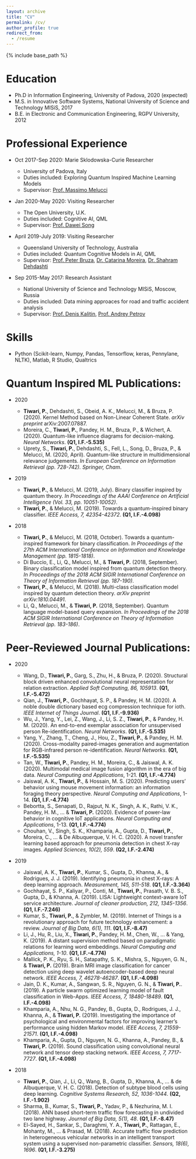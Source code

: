 ```yaml
---
layout: archive
title: "CV"
permalink: /cv/
author_profile: true
redirect_from:
  - /resume
---
```


{% include base_path %}

Education
======
* Ph.D in Information Engineering, University of Padova, 2020 (expected)
* M.S. in Innovative Software Systems, National University of Science and Technology MISiS, 2017
* B.E. in Electronic and Communication Engineering, RGPV University, 2012

Professional Experience
======
* Oct 2017-Sep 2020: Marie Sklodowska-Curie Researcher
  * University of Padova, Italy
  * Duties included: Exploring Quantum Inspired Machine Learning Models 
  * Supervisor: [Prof. Massimo Melucci](https://scholar.google.it/citations?user=VGGkN-QAAAAJ&hl=en)

* Jan 2020-May 2020: Visiting Researcher
  * The Open University, U.K.
  * Duties included: Cognitive AI, QML
  * Supervisor: [Prof. Dawei Song](https://scholar.google.it/citations?user=PCTA8yAAAAAJ&hl=en)
  
* April 2019-July 2019: Visiting Researcher
  * Queensland University of Technology, Australia
  * Duties included: Quantum Cognitive Models in AI, QML
  * Supervisor: [Prof. Peter Bruza](https://scholar.google.it/citations?user=N8QpuP8AAAAJ&hl=en), [Dr. Catarina Moreira](https://scholar.google.it/citations?hl=en&user=nThsEsMAAAAJ), [Dr. Shahram Dehdashti](https://scholar.google.it/citations?hl=en&user=lw18-1UAAAAJ)  
 
* Sep 2015-May 2017: Research Assistant
  * National University of Science and Technology MISiS, Moscow, Russia
  * Duties included: Data mining approaces for road and traffic accident analysis
  * Supervisor: [Prof. Denis Kalitin](https://en.misis.ru/science/community/scientists/international/4583/), [Prof. Andrey Petrov](https://en.misis.ru/science/community/scientists/international/4328/)  
 
Skills
======
* Python (Scikit-learn, Numpy, Pandas, Tensorflow, keras, Pennylane, NLTK), Matlab, R Studio, Qualtrics


Quantum Inspired ML Publications:
======
* 2020
  * <b>Tiwari, P.</b>, Dehdashti, S., Obeid, A. K., Melucci, M., & Bruza, P. (2020). Kernel Method based on Non-Linear Coherent State. *arXiv preprint* arXiv:2007.07887.
  * Moreira, C., <b>Tiwari, P.</b>, Pandey, H. M., Bruza, P., & Wichert, A. (2020). Quantum-like influence diagrams for decision-making. *Neural Networks*.  <b>(Q1, I.F.-5.535)</b>
  * Uprety, S., <b>Tiwari, P.</b>, Dehdashti, S., Fell, L., Song, D., Bruza, P., & Melucci, M. (2020, April). Quantum-like structure in multidimensional relevance judgements. *In European Conference on Information Retrieval (pp. 728-742). Springer, Cham*.

* 2019
  * <b>Tiwari, P.</b>, & Melucci, M. (2019, July). Binary classifier inspired by quantum theory. *In Proceedings of the AAAI Conference on Artificial Intelligence (Vol. 33, pp. 10051-10052)*.
  * <b>Tiwari, P.</b>, & Melucci, M. (2019). Towards a quantum-inspired binary classifier. *IEEE Access, 7, 42354-42372*. <b>(Q1, I.F.-4.098)</b>
  
* 2018
  * <b>Tiwari, P.</b>, & Melucci, M. (2018, October). Towards a quantum-inspired framework for binary classification. *In Proceedings of the 27th ACM International Conference on Information and Knowledge Management (pp. 1815-1818)*.
  * Di Buccio, E., Li, Q., Melucci, M., & <b>Tiwari, P.</b> (2018, September). Binary classification model inspired from quantum detection theory. *In Proceedings of the 2018 ACM SIGIR International Conference on Theory of Information Retrieval (pp. 187-190)*.
  * <b>Tiwari, P.</b>, & Melucci, M. (2018). Multi-class classification model inspired by quantum detection theory. *arXiv preprint arXiv:1810.04491*.
  * Li, Q., Melucci, M., & <b>Tiwari, P.</b> (2018, September). Quantum language model-based query expansion. *In Proceedings of the 2018 ACM SIGIR International Conference on Theory of Information Retrieval (pp. 183-186)*.
  
Peer-Reviewed Journal Publications:
======
* 2020
  * Wang, D., <b>Tiwari, P.</b>, Garg, S., Zhu, H., & Bruza, P. (2020). Structural block driven enhanced convolutional neural representation for relation extraction. *Applied Soft Computing, 86, 105913*. <b>(Q1, I.F.-5.472)</b>
  * Qian, J., <b>Tiwari, P.</b>, Gochhayat, S. P., & Pandey, H. M. (2020). A noble double dictionary based ecg compression technique for ioth. *IEEE Internet of Things Journal*. <b>(Q1, I.F.-9.936)</b>
  * Wu, J., Yang, Y., Lei, Z., Wang, J., Li, S. Z., <b>Tiwari, P.</b>, & Pandey, H. M. (2020). An end-to-end exemplar association for unsupervised person Re-identification. *Neural Networks*. <b>(Q1, I.F.-5.535)</b>
  * Yang, Y., Zhang, T., Cheng, J., Hou, Z., <b>Tiwari, P.</b>, & Pandey, H. M. (2020). Cross-modality paired-images generation and augmentation for RGB-infrared person re-identification. *Neural Networks*. <b>(Q1, I.F.-5.535)</b>
  * Tan, W., <b>Tiwari, P.</b>, Pandey, H. M., Moreira, C., & Jaiswal, A. K. (2020). Multimodal medical image fusion algorithm in the era of big data. *Neural Computing and Applications*, 1-21. <b>(Q1, I.F.-4.774)</b>
  * Jaiswal, A. K., <b>Tiwari, P.</b>, & Hossain, M. S. (2020). Predicting users’ behavior using mouse movement information: an information foraging theory perspective. *Neural Computing and Applications*, 1-14. <b>(Q1, I.F.-4.774)</b>
  * Bebortta, S., Senapati, D., Rajput, N. K., Singh, A. K., Rathi, V. K., Pandey, H. M., ... & <b>Tiwari, P.</b> (2020). Evidence of power-law behavior in cognitive IoT applications. *Neural Computing and Applications*, 1-13. <b>(Q1, I.F.-4.774)</b>
  * Chouhan, V., Singh, S. K., Khamparia, A., Gupta, D., <b>Tiwari, P.</b>, Moreira, C., ... & De Albuquerque, V. H. C. (2020). A novel transfer learning based approach for pneumonia detection in chest X-ray images. *Applied Sciences, 10(2), 559*. <b>(Q2, I.F.-2.474)</b>
  
 * 2019
   * Jaiswal, A. K., <b>Tiwari, P.</b>, Kumar, S., Gupta, D., Khanna, A., & Rodrigues, J. J. (2019). Identifying pneumonia in chest X-rays: A deep learning approach. *Measurement, 145, 511-518*. <b>(Q1, I.F.-3.364)</b>
   * Gochhayat, S. P., Kaliyar, P., Conti, M., <b>Tiwari, P.</b>, Prasath, V. B. S., Gupta, D., & Khanna, A. (2019). LISA: Lightweight context-aware IoT service architecture. *Journal of cleaner production, 212, 1345-1356*. <b>(Q1, I.F.-7.246)</b>
   * Kumar, S., <b>Tiwari, P.</b>, & Zymbler, M. (2019). Internet of Things is a revolutionary approach for future technology enhancement: a review. *Journal of Big Data, 6(1), 111*. <b>(Q1, I.F.-8.47)</b>
   * Li, J., Hu, R., Liu, X., <b>Tiwari, P.</b>, Pandey, H. M., Chen, W., ... & Yang, K. (2019). A distant supervision method based on paradigmatic relations for learning word embeddings. *Neural Computing and Applications, 1-10*. <b>(Q1, I.F.-4.774)</b>
   * Mallick, P. K., Ryu, S. H., Satapathy, S. K., Mishra, S., Nguyen, G. N., & <b>Tiwari, P.</b> (2019). Brain MRI image classification for cancer detection using deep wavelet autoencoder-based deep neural network. *IEEE Access, 7, 46278-46287*. <b>(Q1, I.F.-4.098)</b>
   * Jain, D. K., Kumar, A., Sangwan, S. R., Nguyen, G. N., & <b>Tiwari, P.</b>. (2019). A particle swarm optimized learning model of fault classification in Web-Apps. *IEEE Access, 7, 18480-18489*. <b>(Q1, I.F.-4.098)</b>
   * Khamparia, A., Nhu, N. G., Pandey, B., Gupta, D., Rodrigues, J. J., Khanna, A., & <b>Tiwari, P.</b> (2019). Investigating the importance of psychological and environmental factors for improving learner’s performance using hidden Markov model. *IEEE Access, 7, 21559-21571*. <b>(Q1, I.F.-4.098)</b>
   * Khamparia, A., Gupta, D., Nguyen, N. G., Khanna, A., Pandey, B., & <b>Tiwari, P.</b> (2019). Sound classification using convolutional neural network and tensor deep stacking network. *IEEE Access, 7, 7717-7727*. <b>(Q1, I.F.-4.098)</b>
 
   
 * 2018
   * <b>Tiwari, P.</b>, Qian, J., Li, Q., Wang, B., Gupta, D., Khanna, A., ... & de Albuquerque, V. H. C. (2018). Detection of subtype blood cells using deep learning. *Cognitive Systems Research, 52, 1036-1044*. <b>(Q2, I.F.-1.902)</b>
   * Sharma, B., Kumar, S., <b>Tiwari, P.</b>, Yadav, P., & Nezhurina, M. I. (2018). ANN based short-term traffic flow forecasting in undivided two lane highway. *Journal of Big Data, 5(1), 48*. <b>(Q1, I.F.-8.47)</b>
   * El-Sayed, H., Sankar, S., Daraghmi, Y. A., <b>Tiwari, P.</b>, Rattagan, E., Mohanty, M., ... & Prasad, M. (2018). Accurate traffic flow prediction in heterogeneous vehicular networks in an intelligent transport system using a supervised non-parametric classifier. *Sensors, 18(6), 1696*. <b>(Q1, I.F.-3.275)</b>

